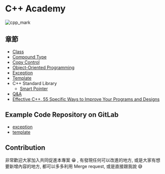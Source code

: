 # C++ Academy

![cpp_mark](https://upload.wikimedia.org/wikipedia/commons/thumb/1/18/ISO_C%2B%2B_Logo.svg/1200px-ISO_C%2B%2B_Logo.svg.png)

## 章節
- [Class](class.md)
- [Compound Type](compound_type.md)
- [Copy Control](copy_control.md)
- [Object-Oriented Programming](object_oriented_programming.md)
- [Exception](exception_additional_doc.md)
- [Template](template.md)
- C++ Standard Library
  - [Smart Pointer](smart_pointer.md)
- [Q&A](q&a.md)
- [Effective C++, 55 Specific Ways to Improve Your Programs and Designs](effective_cpp.md)

## Example Code Repository on GitLab

- [exception](http://192.168.1.2:30000/wayne_liu/example_exception)
- [template](http://192.168.1.2:30000/wayne_liu/example_template)

## Contribution

非常歡迎大家加入共同促進本專案 :grin: , 有發現任何可以改進的地方, 或是大家有想要新增內容的地方, 都可以多多利用 Merge request, 或是直接跟我說 :sweat_smile: